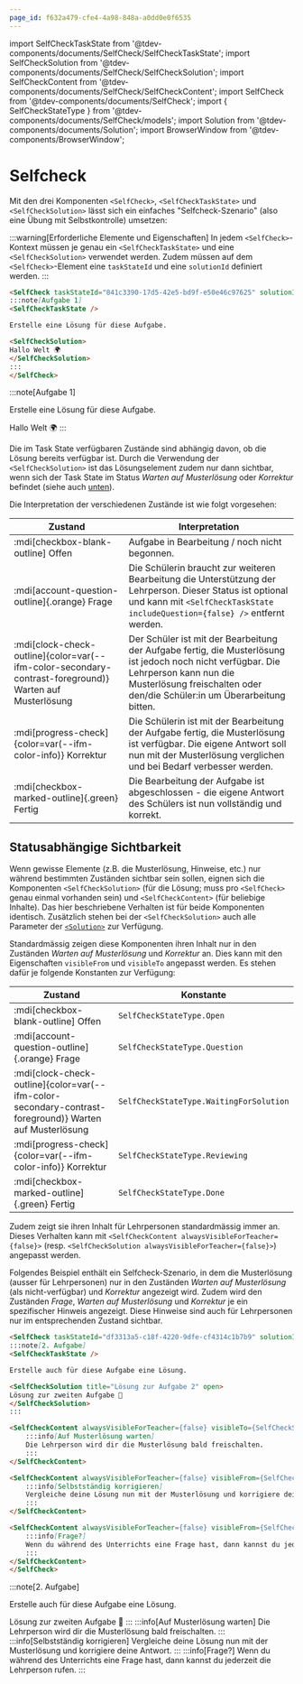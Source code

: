 ```yaml
---
page_id: f632a479-cfe4-4a98-848a-a0dd0e0f6535
---
```


import SelfCheckTaskState from '@tdev-components/documents/SelfCheck/SelfCheckTaskState';
import SelfCheckSolution from '@tdev-components/documents/SelfCheck/SelfCheckSolution';
import SelfCheckContent from '@tdev-components/documents/SelfCheck/SelfCheckContent';
import SelfCheck from '@tdev-components/documents/SelfCheck';
import { SelfCheckStateType } from '@tdev-components/documents/SelfCheck/models';
import Solution from '@tdev-components/documents/Solution';
import BrowserWindow from '@tdev-components/BrowserWindow';

# Selfcheck

Mit den drei Komponenten `<SelfCheck>`, `<SelfCheckTaskState>` und `<SelfCheckSolution>` lässt sich ein einfaches "Selfcheck-Szenario" (also eine Übung mit Selbstkontrolle) umsetzen:

:::warning[Erforderliche Elemente und Eigenschaften]
In jedem `<SelfCheck>`-Kontext müssen je genau ein `<SelfCheckTaskState>` und eine `<SelfCheckSolution>` verwendet werden. Zudem müssen auf dem `<SelfCheck>`-Element eine `taskStateId` und eine `solutionId` definiert werden.
:::

```md
<SelfCheck taskStateId="841c3390-17d5-42e5-bd9f-e50e46c97625" solutionId="71ed3d23-19d4-4575-9117-9cac09749223">
:::note[Aufgabe 1]
<SelfCheckTaskState />

Erstelle eine Lösung für diese Aufgabe.

<SelfCheckSolution>
Hallo Welt 🌍
</SelfCheckSolution>
:::
</SelfCheck>
```

<BrowserWindow>
<SelfCheck taskStateId="841c3390-17d5-42e5-bd9f-e50e46c97625" solutionId="71ed3d23-19d4-4575-9117-9cac09749223">
:::note[Aufgabe 1]
<SelfCheckTaskState />

Erstelle eine Lösung für diese Aufgabe.

<SelfCheckSolution>
Hallo Welt 🌍
</SelfCheckSolution>
:::
</SelfCheck>
</BrowserWindow>

Die im Task State verfügbaren Zustände sind abhängig davon, ob die Lösung bereits verfügbar ist. Durch die Verwendung der `<SelfCheckSolution>` ist das Lösungselement zudem nur dann sichtbar, wenn sich der Task State im Status _Warten auf Musterlösung_ oder _Korrektur_ befindet (siehe auch [unten](#statusabhängige-sichtbarkeit)). 

Die Interpretation der verschiedenen Zustände ist wie folgt vorgesehen:

| Zustand                                                                                                 | Interpretation                                                                                                                                                                                                   |
|---------------------------------------------------------------------------------------------------------|------------------------------------------------------------------------------------------------------------------------------------------------------------------------------------------------------------------|
| :mdi[checkbox-blank-outline] Offen                                                                      | Aufgabe in Bearbeitung / noch nicht begonnen.                                                                                                                                                                    |
| :mdi[account-question-outline]{.orange} Frage                                                           | Die Schülerin braucht zur weiteren Bearbeitung die Unterstützung der Lehrperson. Dieser Status ist optional und kann mit `<SelfCheckTaskState includeQuestion={false} />` entfernt werden.                       |
| :mdi[clock-check-outline]{color=var(--ifm-color-secondary-contrast-foreground)} Warten auf Musterlösung | Der Schüler ist mit der Bearbeitung der Aufgabe fertig, die Musterlösung ist jedoch noch nicht verfügbar. Die Lehrperson kann nun die Musterlösung freischalten oder den/die Schüler:in um Überarbeitung bitten. |
| :mdi[progress-check]{color=var(--ifm-color-info)} Korrektur                                             | Die Schülerin ist mit der Bearbeitung der Aufgabe fertig, die Musterlösung ist verfügbar. Die eigene Antwort soll nun mit der Musterlösung verglichen und bei Bedarf verbesser werden.                           |
| :mdi[checkbox-marked-outline]{.green} Fertig                                                            | Die Bearbeitung der Aufgabe ist abgeschlossen - die eigene Antwort des Schülers ist nun vollständig und korrekt.                                                                                                 |

## Statusabhängige Sichtbarkeit
Wenn gewisse Elemente (z.B. die Musterlösung, Hinweise, etc.) nur während bestimmten Zuständen sichtbar sein sollen, eignen sich die Komponenten `<SelfCheckSolution>` (für die Lösung; muss pro `<SelfCheck>` genau einmal vorhanden sein) und `<SelfCheckContent>` (für beliebige Inhalte). Das hier beschriebene Verhalten ist für beide Komponenten identisch. Zusätzlich stehen bei der `<SelfCheckSolution>` auch alle Parameter der [`<Solution>`](./solutions.md) zur Verfügung.

Standardmässig zeigen diese Komponenten ihren Inhalt nur in den Zuständen _Warten auf Musterlösung_ und _Korrektur_ an. Dies kann mit den Eigenschaften `visibleFrom` und `visibleTo` angepasst werden. Es stehen dafür je folgende Konstanten zur Verfügung:

| Zustand                                                                                                 | Konstante                               |
|---------------------------------------------------------------------------------------------------------|-----------------------------------------|
| :mdi[checkbox-blank-outline] Offen                                                                      | `SelfCheckStateType.Open`               |
| :mdi[account-question-outline]{.orange} Frage                                                           | `SelfCheckStateType.Question`           |
| :mdi[clock-check-outline]{color=var(--ifm-color-secondary-contrast-foreground)} Warten auf Musterlösung | `SelfCheckStateType.WaitingForSolution` |
| :mdi[progress-check]{color=var(--ifm-color-info)} Korrektur                                             | `SelfCheckStateType.Reviewing`          |
| :mdi[checkbox-marked-outline]{.green} Fertig                                                            | `SelfCheckStateType.Done`               |

Zudem zeigt sie ihren Inhalt für Lehrpersonen standardmässig immer an. Dieses Verhalten kann mit `<SelfCheckContent alwaysVisibleForTeacher={false}>` (resp. `<SelfCheckSolution alwaysVisibleForTeacher={false}>`) angepasst werden.

Folgendes Beispiel enthält ein Selfcheck-Szenario, in dem die Musterlösung (ausser für Lehrpersonen) nur in den Zuständen _Warten auf Musterlösung_ (als nicht-verfügbar) und _Korrektur_ angezeigt wird. Zudem wird den Zuständen _Frage_, _Warten auf Musterlösung_ und _Korrektur_ je ein spezifischer Hinweis angezeigt. Diese Hinweise sind auch für Lehrpersonen nur im entsprechenden Zustand sichtbar.

```md
<SelfCheck taskStateId="df3313a5-c18f-4220-9dfe-cf4314c1b7b9" solutionId="e92b6f49-396e-48bc-8a6c-4ca94947210d">
:::note[2. Aufgabe]
<SelfCheckTaskState />

Erstelle auch für diese Aufgabe eine Lösung.

<SelfCheckSolution title="Lösung zur Aufgabe 2" open>
Lösung zur zweiten Aufgabe 🥳
</SelfCheckSolution>
:::

<SelfCheckContent alwaysVisibleForTeacher={false} visibleTo={SelfCheckStateType.WaitingForSolution}>
    :::info[Auf Musterlösung warten]
    Die Lehrperson wird dir die Musterlösung bald freischalten.
    :::
</SelfCheckContent>

<SelfCheckContent alwaysVisibleForTeacher={false} visibleFrom={SelfCheckStateType.Reviewing}>
    :::info[Selbstständig korrigieren]
    Vergleiche deine Lösung nun mit der Musterlösung und korrigiere deine Antwort.
    :::
</SelfCheckContent>

<SelfCheckContent alwaysVisibleForTeacher={false} visibleFrom={SelfCheckStateType.Question} visibleTo={SelfCheckStateType.Question}>
    :::info[Frage?]
    Wenn du während des Unterrichts eine Frage hast, dann kannst du jederzeit die Lehrperson rufen.
    :::
</SelfCheckContent>
</SelfCheck>
```

<BrowserWindow>
<SelfCheck taskStateId="df3313a5-c18f-4220-9dfe-cf4314c1b7b9" solutionId="e92b6f49-396e-48bc-8a6c-4ca94947210d">
:::note[2. Aufgabe]
<SelfCheckTaskState />

Erstelle auch für diese Aufgabe eine Lösung.

<SelfCheckSolution title="Lösung zur Aufgabe 2" open>
Lösung zur zweiten Aufgabe 🥳
</SelfCheckSolution>
:::

<SelfCheckContent alwaysVisibleForTeacher={false} visibleTo={SelfCheckStateType.WaitingForSolution}>
    :::info[Auf Musterlösung warten]
    Die Lehrperson wird dir die Musterlösung bald freischalten.
    :::
</SelfCheckContent>

<SelfCheckContent alwaysVisibleForTeacher={false} visibleFrom={SelfCheckStateType.Reviewing}>
    :::info[Selbstständig korrigieren]
    Vergleiche deine Lösung nun mit der Musterlösung und korrigiere deine Antwort.
    :::
</SelfCheckContent>

<SelfCheckContent alwaysVisibleForTeacher={false} visibleFrom={SelfCheckStateType.Question} visibleTo={SelfCheckStateType.Question}>
    :::info[Frage?]
    Wenn du während des Unterrichts eine Frage hast, dann kannst du jederzeit die Lehrperson rufen.
    :::
</SelfCheckContent>
</SelfCheck>
</BrowserWindow>
